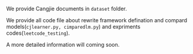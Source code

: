 We provide Cangjie documents in `dataset` folder.

We provide all code file about rewrite framework defination and compard models(`cjlearner.py, cimparedlm.py`) and expriments codes(`leetcode_testing`).

A more detailed information will coming soon.